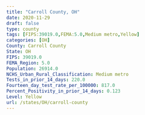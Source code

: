 ```yaml
---
title: "Carroll County, OH"
date: 2020-11-29
draft: false
type: county
tags: [FIPS:39019.0,FEMA:5.0,Medium metro,Yellow]
categories: [OH]
County: Carroll County
State: OH
FIPS: 39019.0
FEMA_Region: 5.0
Population: 26914.0
NCHS_Urban_Rural_Classification: Medium metro
Tests_in_prior_14_days: 220.0
Fourteen_day_test_rate_per_100000: 817.0
Percent_Positivity_in_prior_14_days: 0.123
Level: Yellow
url: /states/OH/carroll-county
---
```



